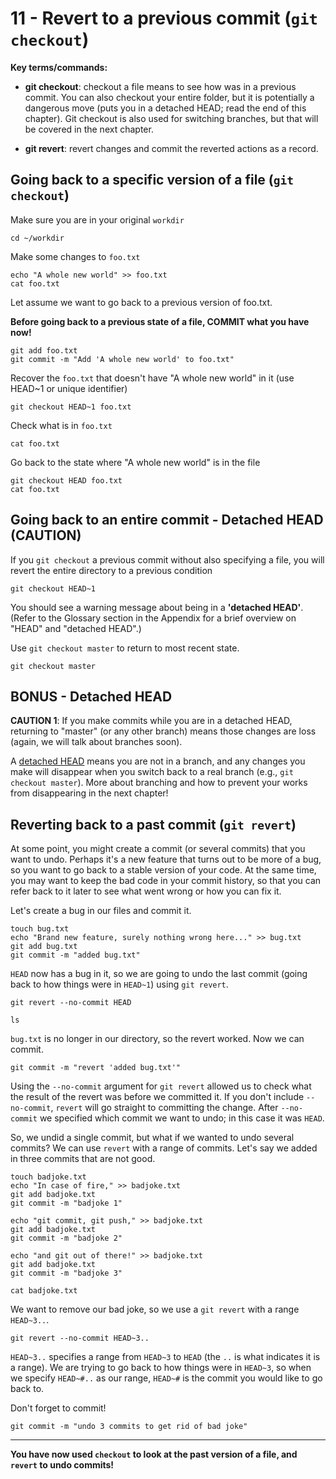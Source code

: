 # 11 - Revert to a previous commit (`git checkout`)

**Key terms/commands:**

* **git checkout**: checkout a file means to see how was in a previous commit. You can also checkout your entire folder, but it is potentially a dangerous move (puts you in a detached HEAD; read the end of this chapter). Git checkout is also used for switching branches, but that will be covered in the next chapter.

* **git revert**: revert changes and commit the reverted actions as a record.

## Going back to a specific version of a file (`git checkout`)

Make sure you are in your original `workdir`
```
cd ~/workdir
```

Make some changes to `foo.txt`

```
echo "A whole new world" >> foo.txt
cat foo.txt
```


Let assume we want to go back to a previous version of foo.txt.

**Before going back to a previous state of a file, COMMIT what you have now!**

```
git add foo.txt
git commit -m "Add 'A whole new world' to foo.txt"
```

Recover the `foo.txt` that doesn't have "A whole new world" in it (use HEAD~1 or unique identifier)

```
git checkout HEAD~1 foo.txt
```

Check what is in `foo.txt`

```
cat foo.txt
```

Go back to the state where "A whole new world" is in the file

```
git checkout HEAD foo.txt
cat foo.txt
```

## Going back to an entire commit - Detached HEAD (CAUTION)

If you `git checkout` a previous commit without also specifying a file, you will revert the entire directory to a previous condition

```
git checkout HEAD~1
```

You should see a warning message about being in a **'detached HEAD'**. (Refer to the Glossary section in the Appendix for a brief overview on "HEAD" and "detached HEAD".)

Use `git checkout master` to return to most recent state.

```
git checkout master
```

## BONUS - Detached HEAD

**CAUTION 1**: If you make commits while you are in a detached HEAD, returning to "master" (or any other branch)  means those changes are loss (again, we will talk about branches soon).

A [detached HEAD](https://www.git-tower.com/learn/git/faq/detached-head-when-checkout-commit) means you are not in a branch, and any changes you make will disappear when you switch back to a real branch (e.g., `git checkout master`). More about branching and how to prevent your works from disappearing in the next chapter!

## Reverting back to a past commit (`git revert`)

At some point, you might create a commit (or several commits) that you want to undo.
Perhaps it's a new feature that turns out to be more of a bug, so you want to go back to a stable version of your code.
At the same time, you may want to keep the bad code in your commit history, so that you can refer back to it later to see what went wrong or how you can fix it.

Let's create a bug in our files and commit it.

```
touch bug.txt
echo "Brand new feature, surely nothing wrong here..." >> bug.txt
git add bug.txt
git commit -m "added bug.txt"
```

`HEAD` now has a bug in it, so we are going to undo the last commit (going back to how things were in `HEAD~1`) using `git revert`.

```
git revert --no-commit HEAD
```

```
ls
```

`bug.txt` is no longer in our directory, so the revert worked. Now we can commit.

```
git commit -m "revert 'added bug.txt'"
```

Using the `--no-commit` argument for `git revert` allowed us to check what the result of the revert was before we committed it. If you don't include `--no-commit`, `revert` will go straight to committing the change.
After `--no-commit` we specified which commit we want to undo; in this case it was `HEAD`.

So, we undid a single commit, but what if we wanted to undo several commits?
We can use `revert` with a range of commits.
Let's say we added in three commits that are not good.

```
touch badjoke.txt
echo "In case of fire," >> badjoke.txt
git add badjoke.txt
git commit -m "badjoke 1"
```

```
echo "git commit, git push," >> badjoke.txt
git add badjoke.txt
git commit -m "badjoke 2"
```

```
echo "and git out of there!" >> badjoke.txt
git add badjoke.txt
git commit -m "badjoke 3"
```

```
cat badjoke.txt
```

We want to remove our bad joke, so we use a `git revert` with a range `HEAD~3..`.

```
git revert --no-commit HEAD~3..
```

`HEAD~3..` specifies a range from `HEAD~3` to `HEAD` (the `..` is what indicates it is a range). We are trying to go back to how things were in `HEAD~3`, so when we specify `HEAD~#..` as our range, `HEAD~#` is the commit you would like to go back to.

Don't forget to commit!
```
git commit -m "undo 3 commits to get rid of bad joke"
```


***
**You have now used `checkout` to look at the past version of a file, and `revert` to undo commits!**
